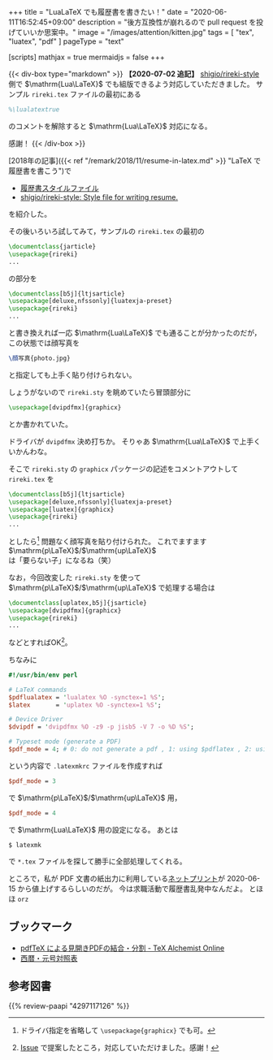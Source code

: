 +++
title = "LuaLaTeX でも履歴書を書きたい！"
date =  "2020-06-11T16:52:45+09:00"
description = "後方互換性が崩れるので pull request を投げていいか思案中。"
image = "/images/attention/kitten.jpg"
tags = [ "tex", "luatex", "pdf" ]
pageType = "text"

[scripts]
  mathjax = true
  mermaidjs = false
+++

{{< div-box type="markdown" >}}
**【2020-07-02 追記】**
[shigio/rireki-style](https://github.com/shigio/rireki-style "Style file for writing resume") 側で $\mathrm{Lua\LaTeX}$ でも組版できるよう対応していただきました。
サンプル `rireki.tex` ファイルの最初にある

```latex
%\lualatextrue
```

のコメントを解除すると $\mathrm{Lua\LaTeX}$ 対応になる。

感謝！
{{< /div-box >}}

[2018年の記事]({{< ref "/remark/2018/11/resume-in-latex.md" >}} "LaTeX で履歴書を書こう")で

- [履歴書スタイルファイル](https://www.tamacom.com/rireki-j.html)
- [shigio/rireki-style: Style file for writing resume.](https://github.com/shigio/rireki-style)

を紹介した。

その後いろいろ試してみて，サンプルの `rireki.tex` の最初の

```latex
\documentclass{jarticle}
\usepackage{rireki}
...
```

の部分を

```latex
\documentclass[b5j]{ltjsarticle}
\usepackage[deluxe,nfssonly]{luatexja-preset}
\usepackage{rireki}
...
```

と書き換えれば一応 $\mathrm{Lua\LaTeX}$ でも通ることが分かったのだが，この状態では顔写真を

```latex
\顔写真{photo.jpg}
```

と指定しても上手く貼り付けられない。

しょうがないので `rireki.sty` を眺めていたら冒頭部分に

```latex
\usepackage[dvipdfmx]{graphicx}
```

とか書かれていた。

ドライバが `dvipdfmx` 決め打ちか。
そりゃあ $\mathrm{Lua\LaTeX}$ で上手くいかんわな。

そこで `rireki.sty` の `graphicx` パッケージの記述をコメントアウトして `rireki.tex` を

```latex {hl_lines=[3]}
\documentclass[b5j]{ltjsarticle}
\usepackage[deluxe,nfssonly]{luatexja-preset}
\usepackage[luatex]{graphicx}
\usepackage{rireki}
...
```

としたら[^drv1] 問題なく顔写真を貼り付けられた。
これでますます $\mathrm{p\LaTeX}$/$\mathrm{up\LaTeX}$ は「要らない子」になるね（笑）

[^drv1]: ドライバ指定を省略して `\usepackage{graphicx}` でも可。

なお，今回改変した `rireki.sty` を使って $\mathrm{p\LaTeX}$/$\mathrm{up\LaTeX}$ で処理する場合は

```latex {hl_lines=[2]}
\documentclass[uplatex,b5j]{jsarticle}
\usepackage[dvipdfmx]{graphicx}
\usepackage{rireki}
...
```

などとすればOK[^pr1]。

[^pr1]: [Issue](https://github.com/shigio/rireki-style/issues/3) で提案したところ，対応していただけました。感謝！

ちなみに

```perl
#!/usr/bin/env perl

# LaTeX commands
$pdflualatex = 'lualatex %O -synctex=1 %S';
$latex       = 'uplatex %O -synctex=1 %S';

# Device Driver
$dvipdf = 'dvipdfmx %O -z9 -p jisb5 -V 7 -o %D %S';

# Typeset mode (generate a PDF)
$pdf_mode = 4; # 0: do not generate a pdf , 1: using $pdflatex , 2: using $ps2pdf , 3: using $dvipdf , 4: using $pdflualatex
```

という内容で `.latexmkrc` ファイルを作成すれば

```perl
$pdf_mode = 3
```

で $\mathrm{p\LaTeX}$/$\mathrm{up\LaTeX}$ 用，

```perl
$pdf_mode = 4
```

で $\mathrm{Lua\LaTeX}$ 用の設定になる。
あとは

```text
$ latexmk
```

で `*.tex` ファイルを探して勝手に全部処理してくれる。

ところで，私が PDF 文書の紙出力に利用している[ネットプリント](http://www.printing.ne.jp/)が 2020-06-15 から値上げするらしいのだが。
今は求職活動で履歴書乱発中なんだよ。
とほほ `orz`

## ブックマーク

- [pdfTeX による見開きPDFの結合・分割 - TeX Alchemist Online](http://doratex.hatenablog.jp/entry/20160610/1465560005)
- [西暦・元号対照表](http://www2.japanriver.or.jp/search_kasen/search_help/refer_year.htm)

## 参考図書

{{% review-paapi "4297117126" %}} <!-- LaTeX2ε美文書作成入門 -->
